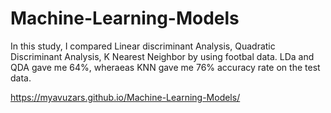 # Machine-Learning-Models
In this study, I compared Linear discriminant Analysis, Quadratic Discriminant Analysis, K Nearest Neighbor by using footbal data.
LDa and QDA gave me 64%, wheraeas KNN gave me 76% accuracy rate on the test data.

https://myavuzars.github.io/Machine-Learning-Models/
